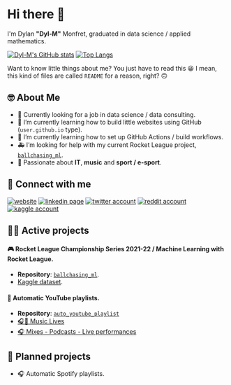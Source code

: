 # Hi there 👋

I'm Dylan **"Dyl-M"** Monfret, graduated in data science / applied mathematics.

[![Dyl-M's GitHub stats](https://github-readme-stats.vercel.app/api?username=Dyl-M&include_all_commits=1&hide=stars,prs&count_private=true&show_icons=true&theme=dark)](https://github.com/Dyl-M?tab=repositories)
[![Top Langs](https://github-readme-stats.vercel.app/api/top-langs/?username=Dyl-M&layout=compact)](https://github.com/Dyl-M?tab=repositories)

Want to know little things about me? You just have to read this 😀 I mean, this kind of files are called `README` for a reason, right? 🙃

## 🤓 About Me

- 🔭 Currently looking for a job in data science / data consulting.
- 🌱 I’m currently learning how to build little websites using GitHub (`user.github.io` type).
- 💭 I’m currently learning how to set up GitHub Actions / build workflows.
- 🚑 I’m looking for help with my current Rocket League project, [`ballchasing_ml`](https://github.com/Dyl-M/ballchasing_ML).
- 🤩 Passionate about **IT**, **music** and **sport / e-sport**.

## 💙 Connect with me

[![website](https://img.icons8.com/ios-filled/30/000000/domain.png)](https://dyl-m.github.io/)
[![linkedin page](https://img.icons8.com/ios-glyphs/30/000000/linkedin.png)](https://www.linkedin.com/in/dylan-monfret/)
[![twitter account](https://img.icons8.com/ios-glyphs/30/000000/twitter--v1.png)](https://twitter.com/dyl_m_tweets)
[![reddit account](https://img.icons8.com/ios-glyphs/30/000000/reddit.png)](https://www.reddit.com/user/Dyl_M)
[![kaggle account](https://img.icons8.com/windows/32/000000/kaggle.png)](https://www.kaggle.com/dylanmonfret)

## 🏃‍♂️ Active projects

#### 🎮 Rocket League Championship Series 2021-22 / Machine Learning with Rocket League.

- **Repository**: [`ballchasing_ml`](https://github.com/Dyl-M/ballchasing_ML).
- [Kaggle dataset](https://www.kaggle.com/datasets/dylanmonfret/rlcs-202122).

#### 🎥 Automatic YouTube playlists.

- **Repository**: [`auto_youtube_playlist`](https://github.com/Dyl-M/auto_youtube_playlist)
- [🎧🔴 Music Lives](https://www.youtube.com/playlist?list=PLOMUdQFdS-XNaPVSol9qCUJvQvN5hO4hJ)
- [🎧 Mixes - Podcasts - Live performances](https://www.youtube.com/playlist?list=PLOMUdQFdS-XMJ4NFHJlSALYAt4l-LPgS1)

## 📆 Planned projects

- 🎧 Automatic Spotify playlists.